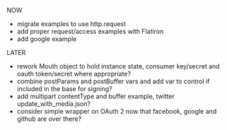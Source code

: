 
NOW

* migrate examples to use http.request
* add proper request/access examples with Flatiron
* add google example

LATER

* rework Mouth object to hold instance state, consumer key/secret and oauth token/secret where appropriate?
* combine postParams and postBuffer vars and add var to control if included in the base for signing?
* add multipart contentType and buffer example, twitter update_with_media.json?
* consider simple wrapper on OAuth 2 now that facebook, google and github are over there?
